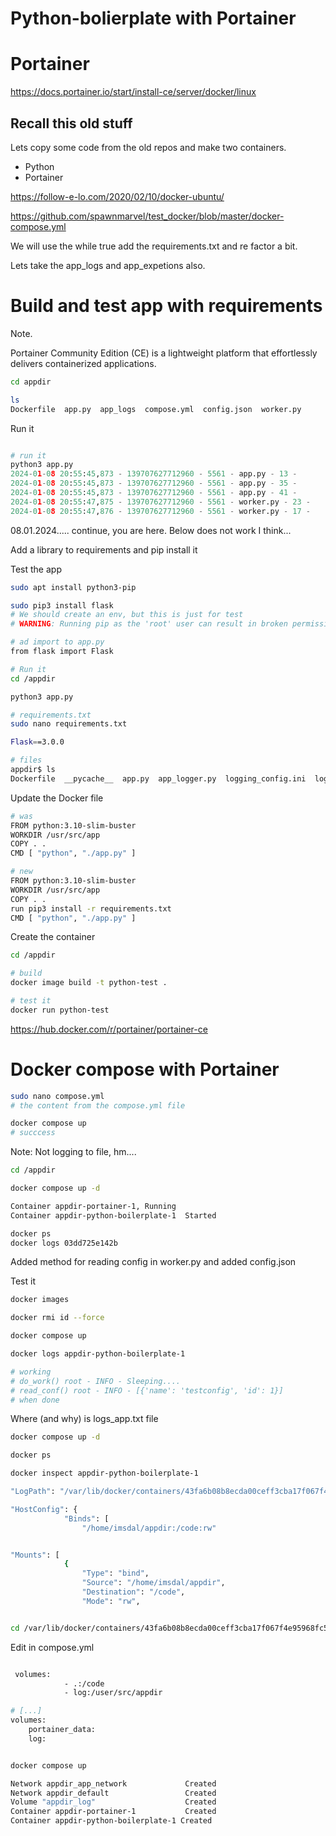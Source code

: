 # Python-bolierplate with Portainer

# Portainer

https://docs.portainer.io/start/install-ce/server/docker/linux


## Recall this old stuff

Lets copy some code from the old repos and make two containers.

* Python
* Portainer

https://follow-e-lo.com/2020/02/10/docker-ubuntu/

https://github.com/spawnmarvel/test_docker/blob/master/docker-compose.yml

We will use the while true add the requirements.txt and re factor a bit.

Lets take the app_logs and app_expetions also.

# Build and test app with requirements

Note.

Portainer Community Edition (CE) is a lightweight platform that effortlessly delivers containerized applications.

```bash
cd appdir

ls
Dockerfile  app.py  app_logs  compose.yml  config.json  worker.py

```
Run it

```py

# run it
python3 app.py
2024-01-08 20:55:45,873 - 139707627712960 - 5561 - app.py - 13 -             <module>() root - INFO - Version 0.1
2024-01-08 20:55:45,873 - 139707627712960 - 5561 - app.py - 35 -             <module>() root - INFO - In main
2024-01-08 20:55:45,873 - 139707627712960 - 5561 - app.py - 41 -             <module>() root - INFO - Main Pid: 5561
2024-01-08 20:55:47,875 - 139707627712960 - 5561 - worker.py - 23 -              do_work() root - INFO - Sleeping....
2024-01-08 20:55:47,876 - 139707627712960 - 5561 - worker.py - 17 -            read_conf() root - INFO - [{'name': 'testconfig', 'id': 1}]


```
08.01.2024..... continue, you are here. Below does not work I think...

Add a library to requirements and pip install it

Test the app

```bash
sudo apt install python3-pip

sudo pip3 install flask
# We should create an env, but this is just for test
# WARNING: Running pip as the 'root' user can result in broken permissions and conflicting behaviour with the system package manager. It is recommended to use a virtual environment instead: https://pip.pypa.io/warnings/venv

# ad import to app.py
from flask import Flask

# Run it
cd /appdir

python3 app.py

# requirements.txt
sudo nano requirements.txt

Flask==3.0.0

# files
appdir$ ls
Dockerfile  __pycache__  app.py  app_logger.py  logging_config.ini  logs_app.txt  requirements.txt  worker.py

```
Update the Docker file
```bash
# was
FROM python:3.10-slim-buster
WORKDIR /usr/src/app
COPY . .
CMD [ "python", "./app.py" ]

# new
FROM python:3.10-slim-buster
WORKDIR /usr/src/app
COPY . .
run pip3 install -r requirements.txt
CMD [ "python", "./app.py" ]
```

Create the container

```bash
cd /appdir

# build
docker image build -t python-test .

# test it
docker run python-test

```


https://hub.docker.com/r/portainer/portainer-ce

# Docker compose with Portainer

```bash
sudo nano compose.yml
# the content from the compose.yml file

docker compose up
# succcess

```

Note: Not logging to file, hm....

```bash
cd /appdir

docker compose up -d

Container appdir-portainer-1, Running                                                                                  
Container appdir-python-boilerplate-1  Started

docker ps
docker logs 03dd725e142b

```
Added method for reading config in worker.py and added config.json

Test it

```bash
docker images

docker rmi id --force

docker compose up

docker logs appdir-python-boilerplate-1

# working
# do_work() root - INFO - Sleeping....
# read_conf() root - INFO - [{'name': 'testconfig', 'id': 1}]
# when done


```

Where (and why) is logs_app.txt file

```bash
docker compose up -d

docker ps

docker inspect appdir-python-boilerplate-1

"LogPath": "/var/lib/docker/containers/43fa6b08b8ecda00ceff3cba17f067f4e95968fc5c709114fb496ccba9b2f580/43fa6b08b8ecda00ceff3cba17f067f4e95968fc5c709114fb496ccba9b2f580-json.log",

"HostConfig": {
            "Binds": [
                "/home/imsdal/appdir:/code:rw"


"Mounts": [
            {
                "Type": "bind",
                "Source": "/home/imsdal/appdir",
                "Destination": "/code",
                "Mode": "rw",


cd /var/lib/docker/containers/43fa6b08b8ecda00ceff3cba17f067f4e95968fc5c709114fb496ccba9b2f580

```

Edit in compose.yml

```bash

 volumes:
            - .:/code
            - log:/user/src/appdir

# [...]
volumes:
    portainer_data:
    log:


docker compose up

Network appdir_app_network             Created   
Network appdir_default                 Created 
Volume "appdir_log"                    Created
Container appdir-portainer-1           Created
Container appdir-python-boilerplate-1 Created


```





